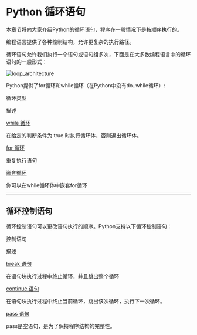 Python 循环语句
===========

本章节将向大家介绍Python的循环语句，程序在一般情况下是按顺序执行的。

编程语言提供了各种控制结构，允许更复杂的执行路径。

循环语句允许我们执行一个语句或语句组多次，下面是在大多数编程语言中的循环语句的一般形式：

![loop_architecture](http://www.runoob.com/wp-content/uploads/2013/11/loop_architecture.jpg)

Python提供了for循环和while循环（在Python中没有do..while循环）:

循环类型

描述

[while 循环](python-while-loop.html "Python WHILE 循环")

在给定的判断条件为 true 时执行循环体，否则退出循环体。

[for 循环](python-for-loop.html " Python FOR 循环")

重复执行语句

[嵌套循环](python-nested-loops.html "Python 循环全套")

你可以在while循环体中嵌套for循环

  

* * *

循环控制语句
------

循环控制语句可以更改语句执行的顺序。Python支持以下循环控制语句：

控制语句

描述

[break 语句](python-break-statement.html "Python break 语句")

在语句块执行过程中终止循环，并且跳出整个循环

[continue 语句](python-continue-statement.html "Python  语句")

在语句块执行过程中终止当前循环，跳出该次循环，执行下一次循环。

[pass 语句](python-pass-statement.html "Python pass 语句")

pass是空语句，是为了保持程序结构的完整性。